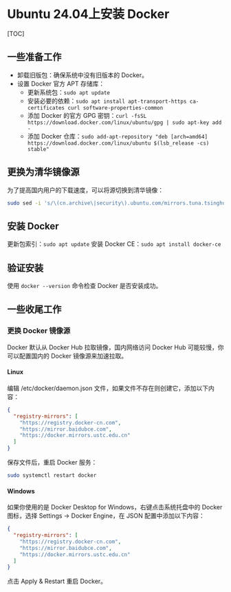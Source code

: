 # Ubuntu 24.04上安装 Docker
[TOC]
## 一些准备工作
- 卸载旧版包：确保系统中没有旧版本的 Docker。
- 设置 Docker 官方 APT 存储库：
    - 更新系统包：`sudo apt update`
    - 安装必要的依赖：`sudo apt install apt-transport-https ca-certificates curl software-properties-common`
    - 添加 Docker 的官方 GPG 密钥：`curl -fsSL https://download.docker.com/linux/ubuntu/gpg | sudo apt-key add -`
    - 添加 Docker 仓库：`sudo add-apt-repository "deb [arch=amd64] https://download.docker.com/linux/ubuntu $(lsb_release -cs) stable"`

## 更换为清华镜像源
为了提高国内用户的下载速度，可以将源切换到清华镜像：

```bash
sudo sed -i 's/\(cn.archive\|security\).ubuntu.com/mirrors.tuna.tsinghua.edu.cn/g' /etc/apt/sources.list.d/ubuntu.sources
```

## 安装 Docker
更新包索引：`sudo apt update`
安装 Docker CE：`sudo apt install docker-ce`

## 验证安装

使用 `docker --version` 命令检查 Docker 是否安装成功。

## 一些收尾工作

### 更换 Docker 镜像源
Docker 默认从 Docker Hub 拉取镜像，国内网络访问 Docker Hub 可能较慢，你可以配置国内的 Docker 镜像源来加速拉取。

#### Linux
编辑 /etc/docker/daemon.json 文件，如果文件不存在则创建它，添加以下内容：
```json
{
  "registry-mirrors": [
    "https://registry.docker-cn.com",
    "https://mirror.baidubce.com",
    "https://docker.mirrors.ustc.edu.cn"
  ]
}
```
保存文件后，重启 Docker 服务：
```bash
sudo systemctl restart docker
```

#### Windows
如果你使用的是 Docker Desktop for Windows，右键点击系统托盘中的 Docker 图标，选择 Settings -> Docker Engine，在 JSON 配置中添加以下内容：

```json
{
  "registry-mirrors": [
    "https://registry.docker-cn.com",
    "https://mirror.baidubce.com",
    "https://docker.mirrors.ustc.edu.cn"
  ]
}
```
点击 Apply & Restart 重启 Docker。